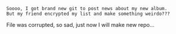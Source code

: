 ```
Soooo, I got brand new git to post news about my new album.
But my friend encrypted my list and make something weirdo???
```
File was corrupted, so sad, just now I will make new repo...
